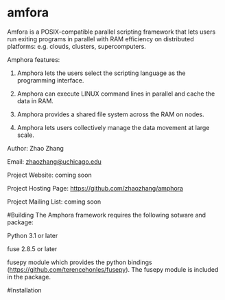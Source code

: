 amfora
======

Amfora is a POSIX-compatible parallel scripting framework that lets users run exiting programs in parallel with RAM efficiency on distributed platforms: e.g. clouds, clusters, supercomputers. 

Amphora features:

1. Amphora lets the users select the scripting language as the programming interface. 

2. Amphora can execute LINUX command lines in parallel and cache the data in RAM. 

3. Amphora provides a shared file system across the RAM on nodes. 

4. Amphora lets users collectively manage the data movement at large scale.


Author: Zhao Zhang 

Email: zhaozhang@uchicago.edu

Project Website: coming soon

Project Hosting Page: https://github.com/zhaozhang/amphora

Project Mailing List: coming soon

#Building
The Amphora framework requires the following sotware and package:

Python 3.1 or later

fuse 2.8.5 or later

fusepy module which provides the python bindings (https://github.com/terencehonles/fusepy). The fusepy module is included in the package.

#Installation
